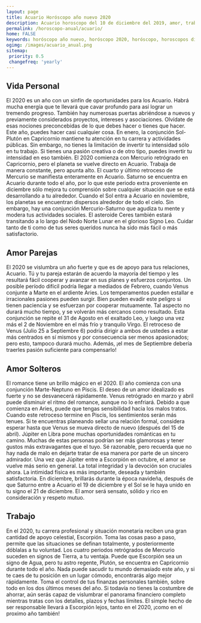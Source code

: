 ```yaml
---
layout: page
title: Acuario Horóscopo año nuevo 2020 
description: Acuario horoscopo del 10 de diciembre del 2019, amor, trabajo, vida personal. Todas las predicciones para Acuario gratis. Disfruta este año nuevo.
permalink: /horoscopo-anual/acuario/
home: FALSE
keywords: horóscopo año nuevo, horóscopo 2020, horóscopo, horoscopos diarios gratis del dia de hoy, horóscopo diario gratis,horóscopo ano nuevo 2020, horóscopo esperanza gracia, horoscopo Acuario 2020, horoscop, horóscopos gratis, horoscopo Acuario, horoscopo Acuario 2020 gratis, Tarot, Astrologia, Zodíaco, Acuario, horoscopo gratis,tarot en femenino,videncia gratuita,horoscopos gratuitos,horóscopos, astrologia,videncia gratis
ogimg: /images/acuario_anual.png
sitemap:
 priority: 0.5
 changefreq: 'yearly'
---
```




## Vida Personal

El 2020 es un año con un sinfín de oportunidades para los Acuario. Habrá mucha energía que te llevará que cavar profundo para así lograr un tremendo progreso.
También hay numerosas puertas abriéndose a nuevos y previamente considerados proyectos, intereses y asociaciones. Olvídate de esas nociones preconcebidas de lo que debes hacer o tienes que hacer. Este año, puedes hacer casi cualquier cosa.
En enero, la conjunción Sol-Plutón en Capricornio mantiene tu atención en tu carrera y actividades públicas. Sin embargo, no tienes la limitación de invertir tu intensidad sólo en tu trabajo. Si tienes una pasión creativa o de otro tipo, puedes invertir tu intensidad en eso también.
El 2020 comienza con Mercurio retrógrado en Capricornio, pero el planeta se vuelve directo en Acuario. Trabaja de manera constante, pero apunta alto. El cuarto y último retroceso de Mercurio se manifiesta enteramente en Acuario. Saturno se encuentra en Acuario durante todo el año, por lo que este periodo extra proveniente en diciembre sólo mejora tu comprensión sobre cualquier situación que se está desarrollando a tu alrededor.
Cuando el Sol entra a Acuario en noviembre, los planetas se encuentran dispersos alrededor de todo el cielo. Sin embargo, hay una conjunción Mercurio-Saturno que agudiza tu mente y modera tus actividades sociales.
El asteroide Ceres también estará transitando a lo largo del Nodo Norte Lunar en el glorioso Signo Leo. Cuidar tanto de ti como de tus seres queridos nunca ha sido más fácil o más satisfactorio.

## Amor Parejas

El 2020 se vislumbra un año fuerte y que es de apoyo para tus relaciones, Acuario. Tú y tu pareja estarán de acuerdo la mayoría del tiempo y les resultará fácil cooperar y avanzar en sus planes y esfuerzos conjuntos.
Un posible período difícil podría llegar a mediados de Febrero, cuando Venus conjunte a Marte en el ardiente Aries. Los temperamentos pueden estallar e irracionales pasiones pueden surgir. Bien pueden evadir este peligro si tienen paciencia y se esfuerzan por cooperar mutuamente. Tal aspecto no durará mucho tiempo, y se volverán más cercanos como resultado.
Esta conjunción se repite el 31 de Agosto en el exaltado Leo, y luego una vez más el 2 de Noviembre en el más frío y tranquilo Virgo.
El retroceso de Venus (Julio 25 a Septiembre 6) podría dirigir a ambos de ustedes a estar más centrados en sí mismos y por consecuencia ser menos apasionados; pero esto, tampoco durará mucho. Además, ¡el mes de Septiembre debería traerles pasión suficiente para compensarlo!

## Amor Solteros

El romance tiene un brillo mágico en el 2020. El año comienza con una conjunción Marte-Neptuno en Piscis. El deseo de un amor idealizado es fuerte y no se desvanecerá rápidamente.
Venus retrógrado en marzo y abril puede disminuir el ritmo del romance, aunque no lo enfriará. Debido a que comienza en Aries, puede que tengas sensibilidad hacia los malos tratos. Cuando este retroceso termine en Piscis, los sentimientos serán más tenues. Si te encuentras planeando sellar una relación formal, considera esperar hasta que Venus se mueva directo de nuevo (después del 15 de abril).
Júpiter en Libra pone muchas oportunidades románticas en tu camino. Muchas de estas personas podrían ser más glamorosas y tener gustos más extravagantes que el tuyo. Sé razonable, pero recuerda que no hay nada de malo en dejarte tratar de esa manera por parte de un sincero admirador.
Una vez que Júpiter entre a Escorpión en octubre, el amor se vuelve más serio en general. La total integridad y la devoción son cruciales ahora. La intimidad física es más importante, deseada y también satisfactoria.
En diciembre, brillarás durante la época navideña, después de que Saturno entre a Acuario el 19 de diciembre y el Sol se le haya unido en tu signo el 21 de diciembre. El amor será sensato, sólido y rico en consideración y respeto mutuo.   

## Trabajo

En el 2020, tu carrera profesional y situación monetaria reciben una gran cantidad de apoyo celestial, Escorpión. Toma las cosas paso a paso, permite que las situaciones se definan totalmente, y posteriormente dóblalas a tu voluntad.
Los cuatro periodos retrógrados de Mercurio suceden en signos de Tierra, a tu ventaja. Puede que Escorpión sea un signo de Agua, pero tu astro regente, Plutón, se encuentra en Capricornio durante todo el año. Nada puede sacudir tu mundo demasiado este año, y si te caes de tu posición en un lugar cómodo, encontrarás algo mejor rápidamente.
Toma el control de tus finanzas personales también, sobre todo en los dos últimos meses del año. Si todavía no tienes la costumbre de ahorrar, aún serás capaz de vislumbrar el panorama financiero completo mientras tratas con los detalles, plazos y fechas límites. 
El simple hecho de ser responsable llevará a Escorpión lejos, tanto en el 2020, ¡como en el proximo año también!
